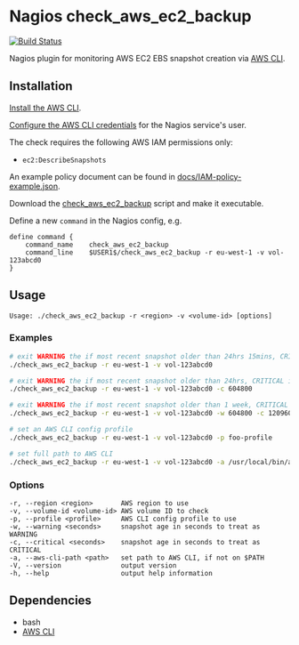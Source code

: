 # Nagios check_aws_ec2_backup

[![Build Status](https://travis-ci.org/tommarshall/nagios-check-aws-ec2-backup.svg?branch=master)](https://travis-ci.org/tommarshall/nagios-check-aws-ec2-backup)

Nagios plugin for monitoring AWS EC2 EBS snapshot creation via [AWS CLI](https://aws.amazon.com/cli/).

## Installation

[Install the AWS CLI](http://docs.aws.amazon.com/cli/latest/userguide/installing.html).

[Configure the AWS CLI credentials](http://docs.aws.amazon.com/cli/latest/userguide/cli-chap-getting-started.html) for the Nagios service's user.

The check requires the following AWS IAM permissions only:

* `ec2:DescribeSnapshots`

An example policy document can be found in [docs/IAM-policy-example.json](./docs/IAM-policy-example.json).

Download the [check_aws_ec2_backup](https://cdn.rawgit.com/tommarshall/nagios-check-aws-ec2-backup/v0.1.0/check_aws_ec2_backup) script and make it executable.

Define a new `command` in the Nagios config, e.g.

```
define command {
    command_name    check_aws_ec2_backup
    command_line    $USER1$/check_aws_ec2_backup -r eu-west-1 -v vol-123abcd0
}
```

## Usage

```
Usage: ./check_aws_ec2_backup -r <region> -v <volume-id> [options]
```

### Examples

```sh
# exit WARNING the if most recent snapshot older than 24hrs 15mins, CRITICAL if older than 48hrs 15mins
./check_aws_ec2_backup -r eu-west-1 -v vol-123abcd0

# exit WARNING the if most recent snapshot older than 24hrs, CRITICAL if older than 1 week
./check_aws_ec2_backup -r eu-west-1 -v vol-123abcd0 -c 604800

# exit WARNING the if most recent snapshot older than 1 week, CRITICAL if older than 2 weeks
./check_aws_ec2_backup -r eu-west-1 -v vol-123abcd0 -w 604800 -c 1209600

# set an AWS CLI config profile
./check_aws_ec2_backup -r eu-west-1 -v vol-123abcd0 -p foo-profile

# set full path to AWS CLI
./check_aws_ec2_backup -r eu-west-1 -v vol-123abcd0 -a /usr/local/bin/aws
```

### Options

```
-r, --region <region>       AWS region to use
-v, --volume-id <volume-id> AWS volume ID to check
-p, --profile <profile>     AWS CLI config profile to use
-w, --warning <seconds>     snapshot age in seconds to treat as WARNING
-c, --critical <seconds>    snapshot age in seconds to treat as CRITICAL
-a, --aws-cli-path <path>   set path to AWS CLI, if not on $PATH
-V, --version               output version
-h, --help                  output help information
```

## Dependencies

* bash
* [AWS CLI](https://aws.amazon.com/cli/)
